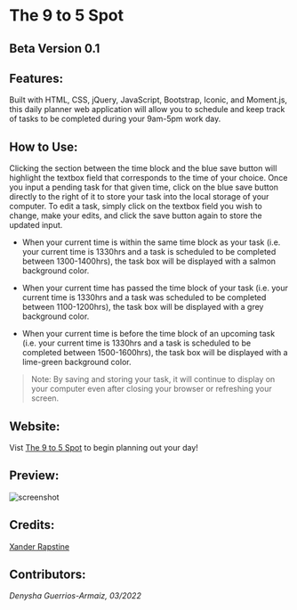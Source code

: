 # The 9 to 5 Spot

## Beta Version 0.1

## Features:
Built with HTML, CSS, jQuery, JavaScript, Bootstrap, Iconic, and Moment.js, this daily planner web application will allow you to schedule and keep track of tasks to be completed during your 9am-5pm work day. 

## How to Use:
Clicking the section between the time block and the blue save button will highlight the textbox field that corresponds to the time of your choice. Once you input a pending task for that given time, click on the blue save button directly to the right of it to store your task into the local storage of your computer. To edit a task, simply click on the textbox field you wish to change, make your edits, and click the save button again to store the updated input. 

- When your current time is within the same time block as your task (i.e. your current time is 1330hrs and a task is scheduled to be completed between 1300-1400hrs), the task box will be displayed with a salmon background color.

- When your current time has passed the time block of your task (i.e. your current time is 1330hrs and a task was scheduled to be completed between 1100-1200hrs), the task box will be displayed with a grey background color.

- When your current time is before the time block of an upcoming task (i.e. your current time is 1330hrs and a task is scheduled to be completed between 1500-1600hrs), the task box will be displayed with a lime-green background color.

> Note: By saving and storing your task, it will continue to display on your computer even after closing your browser or refreshing your screen.

## Website:
Vist [The 9 to 5 Spot](https://denysha-abigail.github.io/work-day-scheduler/) to begin planning out your day!

## Preview:
![screenshot]()

## Credits:
[Xander Rapstine](https://github.com/coding-boot-camp/super-disco)

## Contributors:
*Denysha Guerrios-Armaiz, 03/2022*